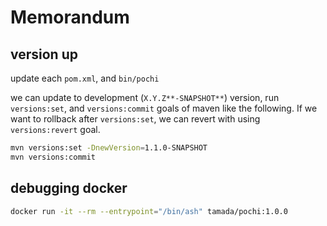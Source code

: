 # Memorandum

## version up

update each `pom.xml`, and `bin/pochi`

we can update to development (`X.Y.Z**-SNAPSHOT**`) version, run `versions:set`, and `versions:commit` goals of maven like the following.
If we want to rollback after `versions:set`, we can revert with using `versions:revert` goal.

```sh
mvn versions:set -DnewVersion=1.1.0-SNAPSHOT
mvn versions:commit
```

## debugging docker

```sh
docker run -it --rm --entrypoint="/bin/ash" tamada/pochi:1.0.0
```
